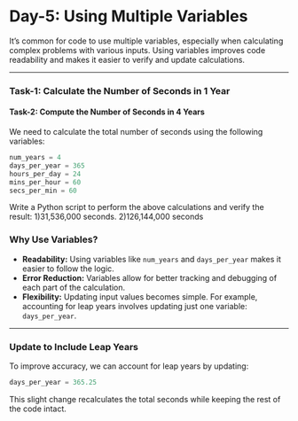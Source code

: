 # Day-5: Using Multiple Variables

It’s common for code to use multiple variables, especially when calculating complex problems with various inputs. Using variables improves code readability and makes it easier to verify and update calculations.

---

### **Task-1**: Calculate the Number of Seconds in 1 Year
#### **Task-2**: Compute the Number of Seconds in 4 Years

We need to calculate the total number of seconds using the following variables:

```python
num_years = 4
days_per_year = 365
hours_per_day = 24
mins_per_hour = 60
secs_per_min = 60
```
Write a Python script to perform the above calculations and verify the result: 1)31,536,000 seconds. 2)126,144,000 seconds

### Why Use Variables?

- **Readability:** Using variables like `num_years` and `days_per_year` makes it easier to follow the logic.
- **Error Reduction:** Variables allow for better tracking and debugging of each part of the calculation.
- **Flexibility:** Updating input values becomes simple. For example, accounting for leap years involves updating just one variable: `days_per_year`.

---

### Update to Include Leap Years

To improve accuracy, we can account for leap years by updating:

```python
days_per_year = 365.25
```

This slight change recalculates the total seconds while keeping the rest of the code intact.
